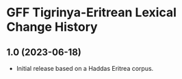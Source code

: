 GFF Tigrinya-Eritrean Lexical Change History
============================================

1.0 (2023-06-18)
----------------
* Initial release based on a Haddas Eritrea corpus.
